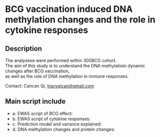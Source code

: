 # BCG vaccination induced DNA methylation changes and the role in cytokine responses

## Description
The analysese were performed within 300BCG cohort. <br>
The aim of this study is to understand the DNA methylatioin dynamic changes after BCG vaccination, <br>
as well as the role of DNA methylation in immune responses. <br>

Contact: Cancan Qi, tracyqican@gmail.com

## Main script include
* a. EWAS script of BCG effect: 
* b. EWAS script of cytokine responses:
* c. Prediction model and variance explained:
* d. DNA methylation changes and protein changes:
